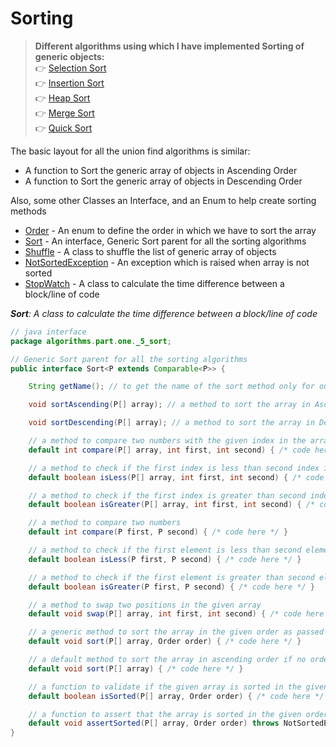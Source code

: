 # Sorting

> **Different algorithms using which I have implemented Sorting of generic objects:**    
> 👉 [Selection Sort](./methods/Selection.java)  
> 👉 [Insertion Sort](./methods/Insertion.java)  
> 👉 [Heap Sort](./methods/Heap.java)  
> 👉 [Merge Sort](./methods/Merge.java)  
> 👉 [Quick Sort](./methods/Quick.java)

The basic layout for all the union find algorithms is similar:

- A function to Sort the generic array of objects in Ascending Order
- A function to Sort the generic array of objects in Descending Order

Also, some other Classes an Interface, and an Enum to help create sorting methods

- [Order](Order.java) - An enum to define the order in which we have to sort the array
- [Sort](Sort.java) - An interface, Generic Sort parent for all the sorting algorithms
- [Shuffle](Shuffle.java) - A class to shuffle the list of generic array of objects
- [NotSortedException](NotSortedException.java) - An exception which is raised when array is not sorted
- [StopWatch](StopWatch.java) - A class to calculate the time difference between a block/line of code

_**Sort**: A class to calculate the time difference between a block/line of code_

```java
// java interface
package algorithms.part.one._5_sort;

// Generic Sort parent for all the sorting algorithms
public interface Sort<P extends Comparable<P>> {

    String getName(); // to get the name of the sort method only for output purpose

    void sortAscending(P[] array); // a method to sort the array in Ascending order

    void sortDescending(P[] array); // a method to sort the array in Descending order

    // a method to compare two numbers with the given index in the array
    default int compare(P[] array, int first, int second) { /* code here */ }

    // a method to check if the first index is less than second index in the array
    default boolean isLess(P[] array, int first, int second) { /* code here */ }

    // a method to check if the first index is greater than second index in the array
    default boolean isGreater(P[] array, int first, int second) { /* code here */ }

    // a method to compare two numbers
    default int compare(P first, P second) { /* code here */ }

    // a method to check if the first element is less than second element
    default boolean isLess(P first, P second) { /* code here */ }

    // a method to check if the first element is greater than second element
    default boolean isGreater(P first, P second) { /* code here */ }

    // a method to swap two positions in the given array
    default void swap(P[] array, int first, int second) { /* code here */ }

    // a generic method to sort the array in the given order as passed in parameters
    default void sort(P[] array, Order order) { /* code here */ }

    // a default method to sort the array in ascending order if no order is passed
    default void sort(P[] array) { /* code here */ }

    // a function to validate if the given array is sorted in the given order or not, and return true if sorted
    default boolean isSorted(P[] array, Order order) { /* code here */ }

    // a function to assert that the array is sorted in the given order if not sorted would raise an exception
    default void assertSorted(P[] array, Order order) throws NotSortedException { /* code here */ }
}
```
